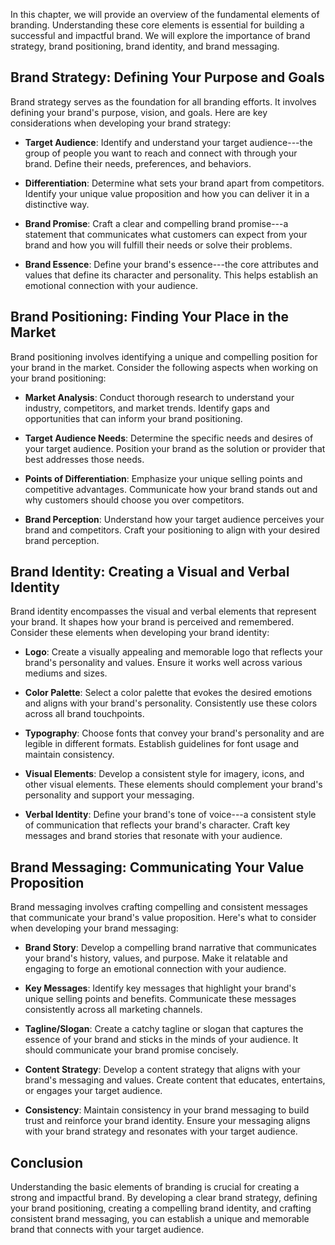 
In this chapter, we will provide an overview of the fundamental elements of branding. Understanding these core elements is essential for building a successful and impactful brand. We will explore the importance of brand strategy, brand positioning, brand identity, and brand messaging.

Brand Strategy: Defining Your Purpose and Goals
-----------------------------------------------

Brand strategy serves as the foundation for all branding efforts. It involves defining your brand's purpose, vision, and goals. Here are key considerations when developing your brand strategy:

* **Target Audience**: Identify and understand your target audience---the group of people you want to reach and connect with through your brand. Define their needs, preferences, and behaviors.

* **Differentiation**: Determine what sets your brand apart from competitors. Identify your unique value proposition and how you can deliver it in a distinctive way.

* **Brand Promise**: Craft a clear and compelling brand promise---a statement that communicates what customers can expect from your brand and how you will fulfill their needs or solve their problems.

* **Brand Essence**: Define your brand's essence---the core attributes and values that define its character and personality. This helps establish an emotional connection with your audience.

Brand Positioning: Finding Your Place in the Market
---------------------------------------------------

Brand positioning involves identifying a unique and compelling position for your brand in the market. Consider the following aspects when working on your brand positioning:

* **Market Analysis**: Conduct thorough research to understand your industry, competitors, and market trends. Identify gaps and opportunities that can inform your brand positioning.

* **Target Audience Needs**: Determine the specific needs and desires of your target audience. Position your brand as the solution or provider that best addresses those needs.

* **Points of Differentiation**: Emphasize your unique selling points and competitive advantages. Communicate how your brand stands out and why customers should choose you over competitors.

* **Brand Perception**: Understand how your target audience perceives your brand and competitors. Craft your positioning to align with your desired brand perception.

Brand Identity: Creating a Visual and Verbal Identity
-----------------------------------------------------

Brand identity encompasses the visual and verbal elements that represent your brand. It shapes how your brand is perceived and remembered. Consider these elements when developing your brand identity:

* **Logo**: Create a visually appealing and memorable logo that reflects your brand's personality and values. Ensure it works well across various mediums and sizes.

* **Color Palette**: Select a color palette that evokes the desired emotions and aligns with your brand's personality. Consistently use these colors across all brand touchpoints.

* **Typography**: Choose fonts that convey your brand's personality and are legible in different formats. Establish guidelines for font usage and maintain consistency.

* **Visual Elements**: Develop a consistent style for imagery, icons, and other visual elements. These elements should complement your brand's personality and support your messaging.

* **Verbal Identity**: Define your brand's tone of voice---a consistent style of communication that reflects your brand's character. Craft key messages and brand stories that resonate with your audience.

Brand Messaging: Communicating Your Value Proposition
-----------------------------------------------------

Brand messaging involves crafting compelling and consistent messages that communicate your brand's value proposition. Here's what to consider when developing your brand messaging:

* **Brand Story**: Develop a compelling brand narrative that communicates your brand's history, values, and purpose. Make it relatable and engaging to forge an emotional connection with your audience.

* **Key Messages**: Identify key messages that highlight your brand's unique selling points and benefits. Communicate these messages consistently across all marketing channels.

* **Tagline/Slogan**: Create a catchy tagline or slogan that captures the essence of your brand and sticks in the minds of your audience. It should communicate your brand promise concisely.

* **Content Strategy**: Develop a content strategy that aligns with your brand's messaging and values. Create content that educates, entertains, or engages your target audience.

* **Consistency**: Maintain consistency in your brand messaging to build trust and reinforce your brand identity. Ensure your messaging aligns with your brand strategy and resonates with your target audience.

Conclusion
----------

Understanding the basic elements of branding is crucial for creating a strong and impactful brand. By developing a clear brand strategy, defining your brand positioning, creating a compelling brand identity, and crafting consistent brand messaging, you can establish a unique and memorable brand that connects with your target audience.
